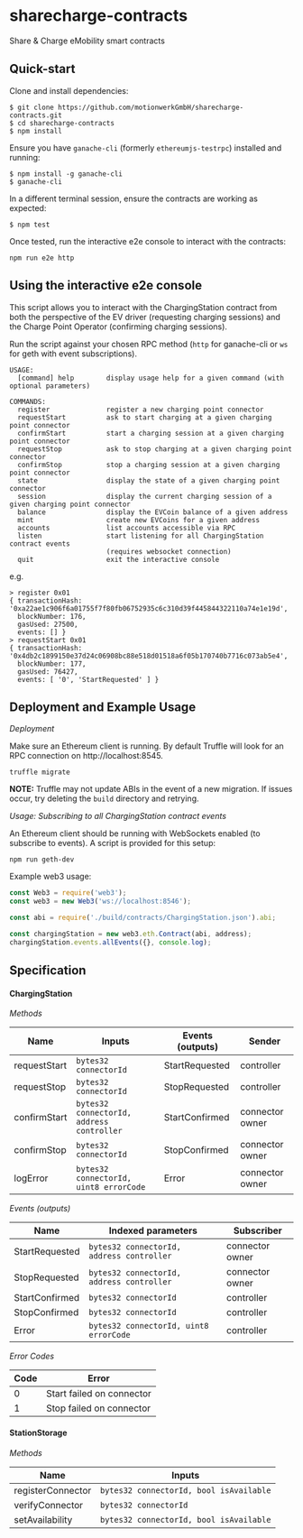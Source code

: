 # sharecharge-contracts
Share &amp; Charge eMobility smart contracts

## Quick-start
Clone and install dependencies:
```
$ git clone https://github.com/motionwerkGmbH/sharecharge-contracts.git
$ cd sharecharge-contracts
$ npm install
```
Ensure you have `ganache-cli` (formerly `ethereumjs-testrpc`) installed and running:
```
$ npm install -g ganache-cli 
$ ganache-cli
```
In a different terminal session, ensure the contracts are working as expected:
```
$ npm test
```
Once tested, run the interactive e2e console to interact with the contracts:
```
npm run e2e http
```

## Using the interactive e2e console

This script allows you to interact with the ChargingStation contract from both the perspective of the EV driver (requesting charging sessions) and the Charge Point Operator (confirming charging sessions). 

Run the script against your chosen RPC method (`http` for ganache-cli or `ws` for geth with event subscriptions).

```
USAGE:
  [command] help        display usage help for a given command (with optional parameters)

COMMANDS:
  register              register a new charging point connector
  requestStart          ask to start charging at a given charging point connector
  confirmStart          start a charging session at a given charging point connector
  requestStop           ask to stop charging at a given charging point connector
  confirmStop           stop a charging session at a given charging point connector
  state                 display the state of a given charging point connector
  session               display the current charging session of a given charging point connector
  balance               display the EVCoin balance of a given address
  mint                  create new EVCoins for a given address
  accounts              list accounts accessible via RPC
  listen                start listening for all ChargingStation contract events 
                        (requires websocket connection)
  quit                  exit the interactive console
```

e.g.
```
> register 0x01
{ transactionHash: '0xa22ae1c906f6a01755f7f80fb06752935c6c310d39f445844322110a74e1e19d',
  blockNumber: 176,
  gasUsed: 27500,
  events: [] }
> requestStart 0x01
{ transactionHash: '0x4db2c1899150e37d24c06908bc88e518d01518a6f05b170740b7716c073ab5e4',
  blockNumber: 177,
  gasUsed: 76427,
  events: [ '0', 'StartRequested' ] }
```

## Deployment and Example Usage

*Deployment*

Make sure an Ethereum client is running. By default Truffle will look for an RPC connection on http://localhost:8545.
```
truffle migrate
```

**NOTE:** Truffle may not update ABIs in the event of a new migration. If issues occur, try deleting the `build` directory and retrying.

*Usage: Subscribing to all ChargingStation contract events*

An Ethereum client should be running with WebSockets enabled (to subscribe to events). A script is provided for this setup:
```
npm run geth-dev
```

Example web3 usage:
```js
const Web3 = require('web3');     
const web3 = new Web3('ws://localhost:8546');

const abi = require('./build/contracts/ChargingStation.json').abi;

const chargingStation = new web3.eth.Contract(abi, address);
chargingStation.events.allEvents({}, console.log);
```

## Specification

#### ChargingStation

*Methods*

| Name            | Inputs                                      | Events (outputs)  | Sender          |
|-----------------|---------------------------------------------|-------------------|-----------------|
| requestStart    | `bytes32 connectorId`                       | StartRequested    | controller      |
| requestStop     | `bytes32 connectorId`                       | StopRequested     | controller      |
| confirmStart    | `bytes32 connectorId, address controller`   | StartConfirmed    | connector owner |
| confirmStop     | `bytes32 connectorId`                       | StopConfirmed     | connector owner |
| logError        | `bytes32 connectorId, uint8 errorCode`      | Error             | connector owner |

*Events (outputs)*

| Name            | Indexed parameters                        | Subscriber        |
|-----------------|-------------------------------------------|-------------------|
| StartRequested  | `bytes32 connectorId, address controller` | connector owner   |
| StopRequested   | `bytes32 connectorId, address controller` | connector owner   |
| StartConfirmed  | `bytes32 connectorId`                     | controller        |
| StopConfirmed   | `bytes32 connectorId`                     | controller        |
| Error           | `bytes32 connectorId, uint8 errorCode`    | controller        |

*Error Codes*

| Code    | Error                     |
|---------|---------------------------|
| 0       | Start failed on connector |
| 1       | Stop failed on connector  |

#### StationStorage

*Methods*

| Name                | Inputs                                    |
|---------------------|-------------------------------------------|
| registerConnector   | `bytes32 connectorId, bool isAvailable`   |
| verifyConnector     | `bytes32 connectorId`                     |
| setAvailability     | `bytes32 connectorId, bool isAvailable`   |

